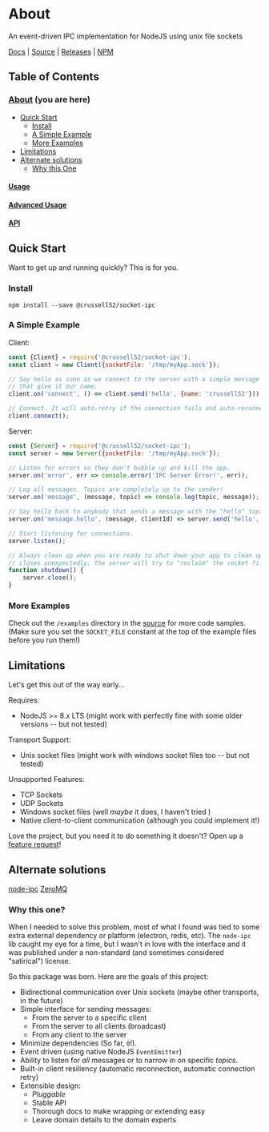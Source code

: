 # About

An event-driven IPC implementation for NodeJS using unix file sockets

[Docs](https://crussell52.github.io/node-socket-ipc/) |
[Source](https://github.com/crussell52/node-socket-ipc/) |
[Releases](https://github.com/crussell52/node-socket-ipc/releases) |
[NPM](https://www.npmjs.com/package/@crussell52/socket-ipc)

## Table of Contents
 
### [About](/) (you are here)
- [Quick Start](#quick-start)
  * [Install](#install)
  * [A Simple Example](#a-simple-example)
  * [More Examples](#more-examples)
- [Limitations](#limitations)
- [Alternate solutions](#alternate-solutions)
  * [Why this One](#why-this-one)
  
#### [Usage](/docs/USAGE.md)

#### [Advanced Usage](/docs/ADVANCED.md)
    
#### [API](/docs/API.md)
  
## Quick Start

Want to get up and running quickly? This is for you.

### Install

```
npm install --save @crussell52/socket-ipc
```

### A Simple Example

Client:
```js
const {Client} = require('@crussell52/socket-ipc');
const client = new Client({socketFile: '/tmp/myApp.sock'});

// Say hello as soon as we connect to the server with a simple message
// that give it our name.
client.on('connect', () => client.send('hello', {name: 'crussell52'}));

// Connect. It will auto-retry if the connection fails and auto-reconnect if the connection drops.
client.connect();
```

Server:
```js
const {Server} = require('@crussell52/socket-ipc');
const server = new Server({socketFile: '/tmp/myApp.sock'});

// Listen for errors so they don't bubble up and kill the app.
server.on('error', err => console.error('IPC Server Error!', err));

// Log all messages. Topics are completely up to the sender!
server.on('message', (message, topic) => console.log(topic, message));

// Say hello back to anybody that sends a message with the "hello" topic. 
server.on('message.hello', (message, clientId) => server.send('hello', `Hello, ${message.name}!`, clientId));

// Start listening for connections.
server.listen();

// Always clean up when you are ready to shut down your app to clean up socket files. If the app
// closes unexpectedly, the server will try to "reclaim" the socket file on the next start.
function shutdown() {
    server.close();
}
```

### More Examples

Check out the `/examples` directory in the [source](https://github.com/crussell52/node-socket-ipc) for more
code samples. (Make sure you set the `SOCKET_FILE` constant at the top of the example files before you run them!)

## Limitations

Let's get this out of the way early...

Requires:
  - NodeJS >= 8.x LTS (might work with perfectly fine with some older versions -- but not tested)

Transport Support:  
  - Unix socket files (might work with windows socket files too -- but not tested)

Unsupported Features:
  - TCP Sockets
  - UDP Sockets
  - Windows socket files (well *maybe* it does, I haven't tried )
  - Native client-to-client communication (although you could implement it!)
  
Love the project, but you need it to do something it doesn't? Open up a 
[feature request](https://github.com/crussell52/node-socket-ipc)!

## Alternate solutions

[node-ipc](https://www.npmjs.com/package/node-ipc)
[ZeroMQ](https://github.com/zeromq/zeromq.js)

### Why this one?

When I needed to solve this problem, most of what I found was tied to some extra external dependency or platform 
(electron, redis, etc). The `node-ipc` lib caught my eye for a time, but I wasn't in love with the interface and it 
was published under a non-standard (and sometimes considered "satirical") license.

So this package was born. Here are the goals of this project:

- Bidirectional communication over Unix sockets (maybe other transports, in the future)
- Simple interface for sending messages:
  * From the server to a specific client
  * From the server to all clients (broadcast)
  * From any client to the server
- Minimize dependencies (So far, `0`!).
- Event driven (using native NodeJS `EventEmitter`)
- Ability to listen for _all_ messages or to narrow in on specific _topics_.
- Built-in client resiliency (automatic reconnection, automatic connection retry)
- Extensible design: 
  * _Pluggable_ 
  * Stable API 
  * Thorough docs to make wrapping or extending easy
  * Leave domain details to the domain experts
